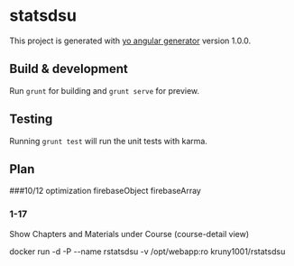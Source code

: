 # statsdsu

This project is generated with [yo angular generator](https://github.com/yeoman/generator-angular)
version 1.0.0.

## Build & development

Run `grunt` for building and `grunt serve` for preview.

## Testing

Running `grunt test` will run the unit tests with karma.

## Plan

###10/12
optimization
firebaseObject
firebaseArray

### 1-17
Show Chapters and Materials under Course (course-detail view)

docker run -d -P --name rstatsdsu -v /opt/webapp:ro kruny1001/rstatsdsu
